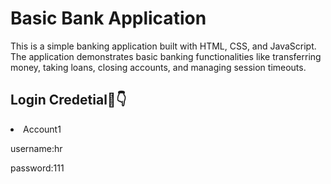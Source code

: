 <h1>Basic Bank Application</h1>
<P>This is a simple banking application built with HTML, CSS, and JavaScript. The application demonstrates basic banking functionalities like transferring money, taking loans, closing accounts, and managing session timeouts.</P>
<h2>Login Credetial🛑👇</h2>

  <li>Account1
    <P>username:hr</P>
    <P>password:111</P>
  </li>

